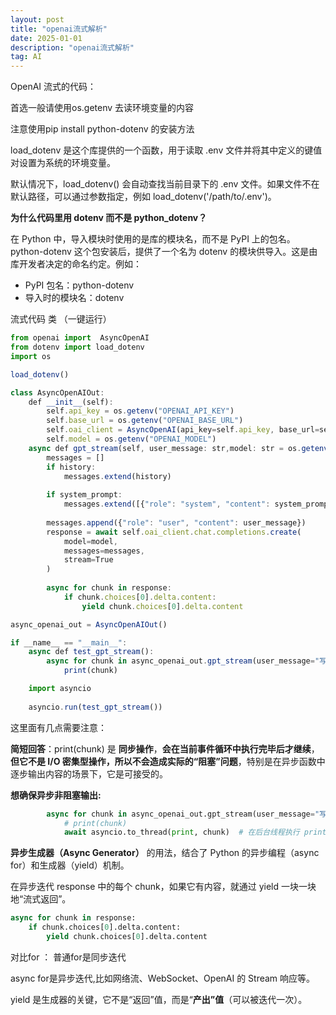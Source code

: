 ```yaml
---
layout: post
title: "openai流式解析"
date: 2025-01-01
description: "openai流式解析"
tag: AI
---   
```



OpenAI 流式的代码：

首选一般请使用os.getenv 去读环境变量的内容

注意使用pip install python-dotenv 的安装方法

load_dotenv 是这个库提供的一个函数，用于读取 .env 文件并将其中定义的键值对设置为系统的环境变量。

默认情况下，load_dotenv() 会自动查找当前目录下的 .env 文件。如果文件不在默认路径，可以通过参数指定，例如 load_dotenv('/path/to/.env')。

**为什么代码里用 dotenv 而不是 python_dotenv？**

在 Python 中，导入模块时使用的是库的模块名，而不是 PyPI 上的包名。python-dotenv 这个包安装后，提供了一个名为 dotenv 的模块供导入。这是由库开发者决定的命名约定。例如：

- PyPI 包名：python-dotenv
- 导入时的模块名：dotenv

流式代码 类 （一键运行）

```jsx
from openai import  AsyncOpenAI
from dotenv import load_dotenv
import os

load_dotenv()

class AsyncOpenAIOut:
    def __init__(self):
        self.api_key = os.getenv("OPENAI_API_KEY")
        self.base_url = os.getenv("OPENAI_BASE_URL")
        self.oai_client = AsyncOpenAI(api_key=self.api_key, base_url=self.base_url)
        self.model = os.getenv("OPENAI_MODEL")
    async def gpt_stream(self, user_message: str,model: str = os.getenv("OPENAI_MODEL"),history: list[dict] = [],system_prompt: str = "") :
        messages = []
        if history:
            messages.extend(history)
        
        if system_prompt:
            messages.extend([{"role": "system", "content": system_prompt}])
        
        messages.append({"role": "user", "content": user_message})
        response = await self.oai_client.chat.completions.create(
            model=model,
            messages=messages,
            stream=True
        )
        
        async for chunk in response:
            if chunk.choices[0].delta.content:
                yield chunk.choices[0].delta.content

async_openai_out = AsyncOpenAIOut()

if __name__ == "__main__":
    async def test_gpt_stream():
        async for chunk in async_openai_out.gpt_stream(user_message="写300字作文",system_prompt="You are a helpful assistant."):
            print(chunk)

    import asyncio
    
    asyncio.run(test_gpt_stream())

```

这里面有几点需要注意：

**简短回答**：print(chunk) 是 **同步操作**，**会在当前事件循环中执行完毕后才继续**，**但它不是 I/O 密集型操作，所以不会造成实际的“阻塞”问题**，特别是在异步函数中逐步输出内容的场景下，它是可接受的。

**想确保异步非阻塞输出:**

```python
        async for chunk in async_openai_out.gpt_stream(user_message="写300字作文",system_prompt="You are a helpful assistant."):
            # print(chunk)
            await asyncio.to_thread(print, chunk)  # 在后台线程执行 print
```

**异步生成器（Async Generator）** 的用法，结合了 Python 的异步编程（async for）和生成器（yield）机制。

在异步迭代 response 中的每个 chunk，如果它有内容，就通过 yield 一块一块地“流式返回”。

```python
async for chunk in response:
    if chunk.choices[0].delta.content:
        yield chunk.choices[0].delta.content
```

对比for ： 普通for是同步迭代

async for是异步迭代,比如网络流、WebSocket、OpenAI 的 Stream 响应等。

yield 是生成器的关键，它不是“返回”值，而是“**产出”值**（可以被迭代一次）。